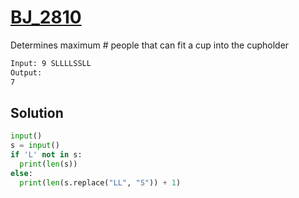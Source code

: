 # [BJ_2810](https://acmicpc.net/problem/2810)

Determines maximum # people that can fit a cup into the cupholder

```txt
Input: 9 SLLLLSSLL
Output:
7
```

## Solution

```py
input()
s = input()
if 'L' not in s:
  print(len(s))
else:
  print(len(s.replace("LL", "S")) + 1)
```
